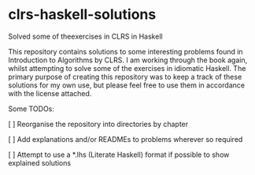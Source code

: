 # clrs-haskell-solutions
Solved some of theexercises in CLRS in Haskell

This repository contains solutions to some interesting problems found in Introduction to Algorithms by CLRS. I am working through the book again, whilst attempting to solve some of the exercises in idiomatic Haskell. The primary purpose of creating this repository was to keep a track of these solutions for my own use, but please feel free to use them in accordance with the license attached.

Some TODOs:

[ ] Reorganise the repository into directories by chapter

[ ] Add explanations and/or READMEs to problems wherever so required

[ ] Attempt to use a *.lhs (Literate Haskell) format if possible to show explained solutions
